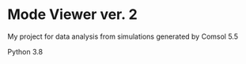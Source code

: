 # Mode Viewer ver. 2
My project for data analysis from simulations generated by Comsol 5.5

Python 3.8
